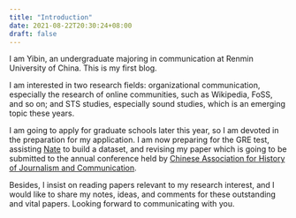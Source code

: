 ```yaml
---
title: "Introduction"
date: 2021-08-22T20:30:24+08:00
draft: false
---
```


I am Yibin, an undergraduate majoring in communication at Renmin University of China. This is my first blog.

I am interested in two research fields: organizational communication, especially the research of online communities, such as Wikipedia, FoSS, and so on; and STS studies, especially sound studies, which is an emerging topic these years.

I am going to apply for graduate schools later this year, so I am devoted in the preparation for my application. I am now preparing for the GRE test, assisting [Nate](https://teblunthuis.cc/) to build a dataset, and revising my paper which is going to be submitted to the annual conference held by [Chinese Association for History of Journalism and Communication](http://www.jca-china.org/).

Besides, I insist on reading papers relevant to my research interest, and I would like to share my notes, ideas, and comments for these outstanding and vital papers. Looking forward to communicating with you.
